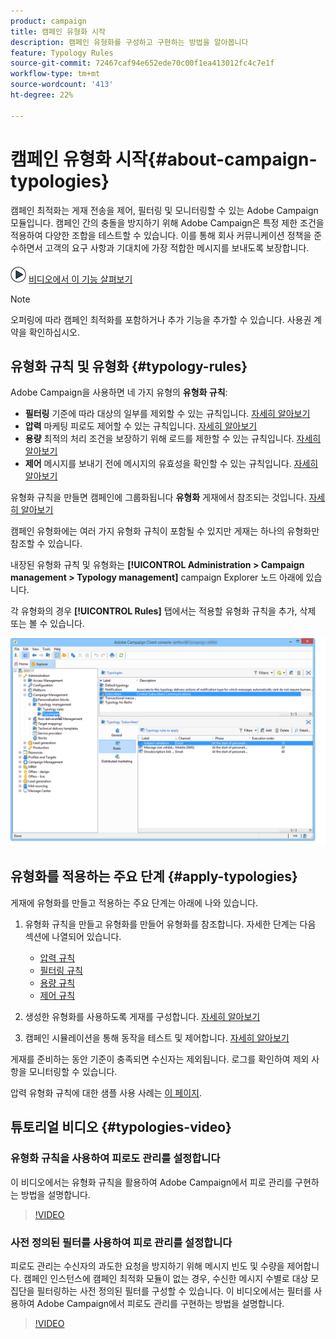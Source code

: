 ```yaml
---
product: campaign
title: 캠페인 유형화 시작
description: 캠페인 유형화를 구성하고 구현하는 방법을 알아봅니다
feature: Typology Rules
source-git-commit: 72467caf94e652ede70c00f1ea413012fc4c7e1f
workflow-type: tm+mt
source-wordcount: '413'
ht-degree: 22%

---
```


# 캠페인 유형화 시작{#about-campaign-typologies}

캠페인 최적화는 게재 전송을 제어, 필터링 및 모니터링할 수 있는 Adobe Campaign 모듈입니다. 캠페인 간의 충돌을 방지하기 위해 Adobe Campaign은 특정 제한 조건을 적용하여 다양한 조합을 테스트할 수 있습니다. 이를 통해 회사 커뮤니케이션 정책을 준수하면서 고객의 요구 사항과 기대치에 가장 적합한 메시지를 보내도록 보장합니다.

![](assets/do-not-localize/how-to-video.png) [비디오에서 이 기능 살펴보기](#typologies-video)

>[!NOTE]
>
>오퍼링에 따라 캠페인 최적화를 포함하거나 추가 기능을 추가할 수 있습니다. 사용권 계약을 확인하십시오.

## 유형화 규칙 및 유형화 {#typology-rules}

Adobe Campaign을 사용하면 네 가지 유형의 **유형화 규칙**:

* **필터링** 기준에 따라 대상의 일부를 제외할 수 있는 규칙입니다. [자세히 알아보기](filtering-rules.md)
* **압력** 마케팅 피로도 제어할 수 있는 규칙입니다. [자세히 알아보기](pressure-rules.md)
* **용량** 최적의 처리 조건을 보장하기 위해 로드를 제한할 수 있는 규칙입니다. [자세히 알아보기](consistency-rules.md#controlling-capacity)
* **제어** 메시지를 보내기 전에 메시지의 유효성을 확인할 수 있는 규칙입니다. [자세히 알아보기](control-rules.md)

유형화 규칙을 만들면 캠페인에 그룹화됩니다 **유형화** 게재에서 참조되는 것입니다. [자세히 알아보기](#apply-typologies)

캠페인 유형화에는 여러 가지 유형화 규칙이 포함될 수 있지만 게재는 하나의 유형화만 참조할 수 있습니다.

내장된 유형화 규칙 및 유형화는 **[!UICONTROL Administration > Campaign management > Typology management]** campaign Explorer 노드 아래에 있습니다.

각 유형화의 경우 **[!UICONTROL Rules]** 탭에서는 적용할 유형화 규칙을 추가, 삭제 또는 볼 수 있습니다.

![](assets/campaign_opt_rules_tab.png)

## 유형화를 적용하는 주요 단계 {#apply-typologies}

게재에 유형화를 만들고 적용하는 주요 단계는 아래에 나와 있습니다.

1. 유형화 규칙을 만들고 유형화를 만들어 유형화를 참조합니다.
자세한 단계는 다음 섹션에 나열되어 있습니다.
   * [압력 규칙](pressure-rules.md)
   * [필터링 규칙](filtering-rules.md)
   * [용량 규칙](consistency-rules.md)
   * [제어 규칙](control-rules.md)

1. 생성한 유형화를 사용하도록 게재를 구성합니다. [자세히 알아보기](apply-rules.md#apply-a-typology-to-a-delivery)
1. 캠페인 시뮬레이션을 통해 동작을 테스트 및 제어합니다. [자세히 알아보기](campaign-simulations.md)

게재를 준비하는 동안 기준이 충족되면 수신자는 제외됩니다. 로그를 확인하여 제외 사항을 모니터링할 수 있습니다.

압력 유형화 규칙에 대한 샘플 사용 사례는 [이 페이지](pressure-rules.md#use-cases-on-pressure-rules).

## 튜토리얼 비디오 {#typologies-video}

### 유형화 규칙을 사용하여 피로도 관리를 설정합니다

이 비디오에서는 유형화 규칙을 활용하여 Adobe Campaign에서 피로 관리를 구현하는 방법을 설명합니다.

>[!VIDEO](https://video.tv.adobe.com/v/25090?quality=12)

### 사전 정의된 필터를 사용하여 피로 관리를 설정합니다

피로도 관리는 수신자의 과도한 요청을 방지하기 위해 메시지 빈도 및 수량을 제어합니다. 캠페인 인스턴스에 캠페인 최적화 모듈이 없는 경우, 수신한 메시지 수별로 대상 모집단을 필터링하는 사전 정의된 필터를 구성할 수 있습니다. 이 비디오에서는 필터를 사용하여 Adobe Campaign에서 피로도 관리를 구현하는 방법을 설명합니다.

>[!VIDEO](https://video.tv.adobe.com/v/25091?quality=12)


